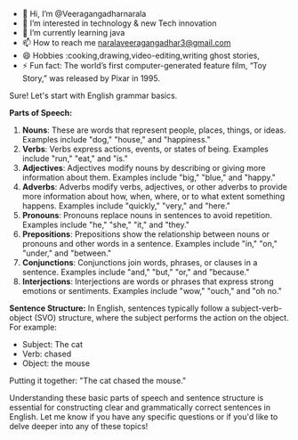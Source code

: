 - 👋 Hi, I’m @Veeragangadharnarala
- 👀 I’m interested in technology & new Tech innovation
- 🌱 I’m currently learning java
- 📫 How to reach me naralaveeragangadhar3@gmail.com
- 😄 Hobbies :cooking,drawing,video-editing,writing ghost stories,
- ⚡ Fun fact: The world’s first computer-generated feature film, “Toy Story,” was released by Pixar in 1995.

<!---
Veeragangadharnarala/Veeragangadharnarala is a ✨ special ✨ repository because its `README.md` (this file) appears on your GitHub profile.
You can click the Preview link to take a look at your changes.
--->
Sure! Let's start with English grammar basics.

**Parts of Speech:**
1. **Nouns**: These are words that represent people, places, things, or ideas. Examples include "dog," "house," and "happiness."
2. **Verbs**: Verbs express actions, events, or states of being. Examples include "run," "eat," and "is."
3. **Adjectives**: Adjectives modify nouns by describing or giving more information about them. Examples include "big," "blue," and "happy."
4. **Adverbs**: Adverbs modify verbs, adjectives, or other adverbs to provide more information about how, when, where, or to what extent something happens. Examples include "quickly," "very," and "here."
5. **Pronouns**: Pronouns replace nouns in sentences to avoid repetition. Examples include "he," "she," "it," and "they."
6. **Prepositions**: Prepositions show the relationship between nouns or pronouns and other words in a sentence. Examples include "in," "on," "under," and "between."
7. **Conjunctions**: Conjunctions join words, phrases, or clauses in a sentence. Examples include "and," "but," "or," and "because."
8. **Interjections**: Interjections are words or phrases that express strong emotions or sentiments. Examples include "wow," "ouch," and "oh no."

**Sentence Structure:**
In English, sentences typically follow a subject-verb-object (SVO) structure, where the subject performs the action on the object. For example:
- Subject: The cat
- Verb: chased
- Object: the mouse

Putting it together: "The cat chased the mouse."

Understanding these basic parts of speech and sentence structure is essential for constructing clear and grammatically correct sentences in English. Let me know if you have any specific questions or if you'd like to delve deeper into any of these topics!
